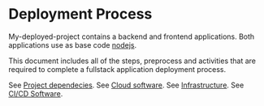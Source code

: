 # Deployment Process

My-deployed-project contains a backend and frontend applications. Both applications use as base code [nodejs](https://nodejs.org/en/). 

This document includes all of the steps, preprocess and activities that are required to complete a fullstack application deployment process.

See [Project dependecies](Dependecies.md).
See [Cloud software](CloudSoftware.md).
See [Infrastructure](Infrastructure.md).
See [CI/CD Software](CICD.md).
